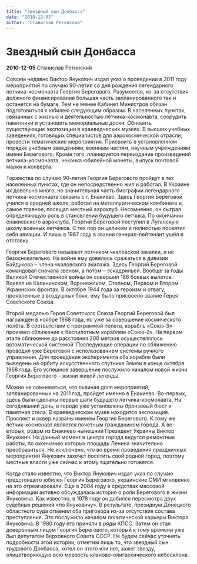 ```yaml
---
title: "Звездный сын Донбасса"
date: "2010-12-05"
author: "Станислав Ретинский"
---
```


# Звездный сын Донбасса

**2010-12-05** Станислав Ретинский

Совсем недавно Виктор Янукович издал указ о проведении в 2011 году мероприятий по случаю 90-летия со дня рождения легендарного летчика-космонавта Георгия Берегового. Разумеется, из-за отсутствия должного финансирования большая часть запланированного так и останется на бумаге. Тем не менее Кабинет Министров обязан подготовиться к юбилею следующим образом. В населенных пунктах, связанных с жизнью и деятельностью летчика-космонавта, соорудить памятники и установить мемориальные доски. Обновить существующие экспозиции в краеведческих музеях. В высших учебных заведениях, готовящих специалистов для аэрокосмической отрасли, провести тематические мероприятия. Присвоить в установленном порядке учебным заведениям, военным частям, научным учреждениям имени Берегового. Кроме того, планируется переиздание произведений летчика-космонавта, чеканка юбилейной монеты, выпуск почтовой марки и конверта.

Торжества по случаю 90-летия Георгия Берегового пройдут в тех населенных пунктах, где он непосредственно жил и работал. В Украине их довольно много, но значительная часть биографии легендарного летчика-космонавта связана с г. Енакиево. Здесь Георгий Береговой учился в средней школе, работал на металлургическом комбинате и, самое главное, посещал местный аэроклуб. Несомненно, он сыграл определяющую роль в становлении будущего летчика. По окончании енакиевского аэроклуба, Георгий Береговой поступил в Луганскую школу военных летчиков. С тех пор он целиком и полностью посвятил себя авиации. И лишь в 1987 году в звании генерал-лейтенант ушёл в отставку.

Георгия Берегового называют летчиком чкаловской закалки, и не безосновательно. На войне ему довелось сражаться в дивизии Байдукова – члена чкаловского экипажа. Здесь Георгий Береговой командовал сначала звеном, а потом – эскадрильей. Вообще за годы Великой Отечественной войны он совершил 186 боевых вылетов. Воевал на Калининском, Воронежском, Степном, Первом и Втором Украинских фронтах. В октябре 1944 года за героизм и отвагу, проявленные в воздушных боях, ему было присвоено звание Героя Советского Союза.

Второй медалью Героя Советского Союза Георгий Береговой был награждён в ноябре 1968 года, но уже за совершение космического полёта. В соответствии с программой полета, корабль «Союз-3» произвел сближение с беспилотным кораблем «Союз-2». На первом этапе сближение до расстояния 200 метров осуществлялось автоматической системой. Последующие операции по сближению проводил уже Береговой с использованием системы ручного управления. Для проведения эксперимента оба корабля были выведены на орбиту искусственного спутника Земли в конце октября 1968 года. Его успешное завершение послужило началом новой жизни Георгия Берегового – жизни живой легенды.

Можно не сомневаться, что львиная доля мероприятий, запланированных на 2011 год, пройдет именно в Енакиево. Во-первых, здесь были сделаны первые шаги будущего летчика-космонавта. На сегодняшний день, в городе уже установлены бронзовый бюст и памятная стела. В краеведческом музее находится экспозиция. Проспект и сквер названы именем Георгия Берегового. К тому же летчик-космонавт является почетным гражданином города. А во-вторых, родом из Енакиево нынешний Президент Украины Виктор Янукович. На данный момент в центре города ведутся ремонтные работы, по окончанию которых площадь Ленина значительно преобразиться. Не исключено, что во время проведения праздничных мероприятий Янукович захочет посетить свой родной город, поэтому местные власти уже сейчас к этому тщательно готовятся.

Когда стало известно, что Виктор Янукович издал указ по случаю предстоящего юбилея Георгия Берегового, украинские СМИ мгновенно на это отреагировали. Еще в 2004 году в средствах массовой информации активно обсуждалась история о роли Берегового в жизни Януковича. Как известно, в 1978 году он добился пересмотра двух судебных решений «по Януковичу». В результате, президиум Донецкого областного суда отменил оба приговора из-за отсутствия состава преступления. Это послужило началом политической карьеры Виктора Януковича. В 1980 году его приняли в ряды КПСС. Затем он стал доверенным лицом Георгия Берегового, который к тому времени уже был депутатом Верховного Совета СССР. Не будем сейчас уточнять подробности этой истории, отметим лишь то, что звездный сын трудового Донбасса, хотел он этого или нет, зажег звезду, олицетворяющую всю мерзость кланово-олигархического небосклона.